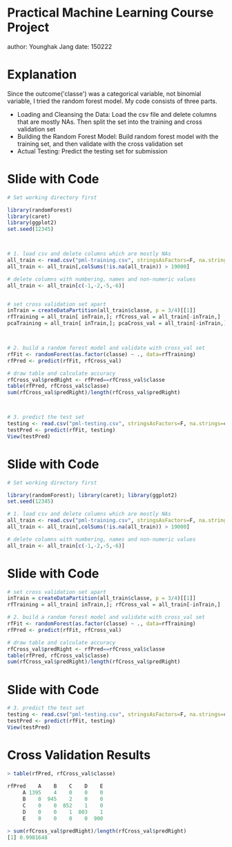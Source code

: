 Practical Machine Learning Course Project
========================================================
author: Younghak Jang
date: 150222

Explanation
========================================================

Since the outcome('classe') was a categorical variable, not binomial variable, I tried the random forest model.
My code consists of three parts.
- Loading and Cleansing the Data: Load the csv file and delete columns that are mostly NAs. Then split the set into the training and cross validation set
- Building the Random Forest Model: Build random forest model with the training set, and then validate with the cross validation set
- Actual Testing: Predict the testing set for submission

Slide with Code
========================================================


```r
# Set working directory first

library(randomForest)
library(caret)
library(ggplot2)
set.seed(12345)



# 1. load csv and delete columns which are mostly NAs
all_train <- read.csv("pml-training.csv", stringsAsFactors=F, na.strings=c(NA,"NA","#DIV/0!"))
all_train <- all_train[,colSums(!is.na(all_train)) > 19000]

# delete columns with numbering, names and non-numeric values
all_train <- all_train[c(-1,-2,-5,-6)]


# set cross validation set apart
inTrain = createDataPartition(all_train$classe, p = 3/4)[[1]]
rfTraining = all_train[ inTrain,]; rfCross_val = all_train[-inTrain,]
pcaTraining = all_train[ inTrain,]; pcaCross_val = all_train[-inTrain,]



# 2. build a random forest model and validate with cross_val set
rfFit <- randomForest(as.factor(classe) ~ ., data=rfTraining)
rfPred <- predict(rfFit, rfCross_val)

# draw table and calculate accuracy
rfCross_val$predRight <- rfPred==rfCross_val$classe
table(rfPred, rfCross_val$classe)
sum(rfCross_val$predRight)/length(rfCross_val$predRight)



# 3. predict the test set
testing <- read.csv("pml-testing.csv", stringsAsFactors=F, na.strings=c(NA,"NA","#DIV/0!"))
testPred <- predict(rfFit, testing)
View(testPred)
```

Slide with Code
========================================================


```r
# Set working directory first

library(randomForest); library(caret); library(ggplot2)
set.seed(12345)

# 1. load csv and delete columns which are mostly NAs
all_train <- read.csv("pml-training.csv", stringsAsFactors=F, na.strings=c(NA,"NA","#DIV/0!"))
all_train <- all_train[,colSums(!is.na(all_train)) > 19000]

# delete columns with numbering, names and non-numeric values
all_train <- all_train[c(-1,-2,-5,-6)]
```

Slide with Code
========================================================


```r
# set cross validation set apart
inTrain = createDataPartition(all_train$classe, p = 3/4)[[1]]
rfTraining = all_train[ inTrain,]; rfCross_val = all_train[-inTrain,]

# 2. build a random forest model and validate with cross_val set
rfFit <- randomForest(as.factor(classe) ~ ., data=rfTraining)
rfPred <- predict(rfFit, rfCross_val)

# draw table and calculate accuracy
rfCross_val$predRight <- rfPred==rfCross_val$classe
table(rfPred, rfCross_val$classe)
sum(rfCross_val$predRight)/length(rfCross_val$predRight)
```

Slide with Code
========================================================


```r
# 3. predict the test set
testing <- read.csv("pml-testing.csv", stringsAsFactors=F, na.strings=c(NA,"NA","#DIV/0!"))
testPred <- predict(rfFit, testing)
View(testPred)
```


Cross Validation Results
========================================================


```r
> table(rfPred, rfCross_val$classe)
      
rfPred    A    B    C    D    E
     A 1395    4    0    0    0
     B    0  945    2    0    0
     C    0    0  852    1    0
     D    0    0    1  803    1
     E    0    0    0    0  900

> sum(rfCross_val$predRight)/length(rfCross_val$predRight)
[1] 0.9981648
```
